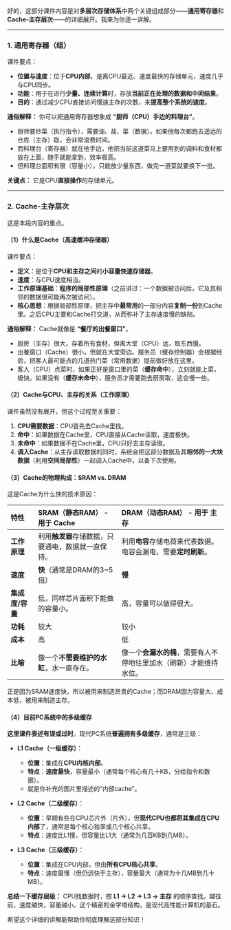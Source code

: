 好的，这部分课件内容是对**多层次存储体系**中两个关键组成部分——**通用寄存器**和 **Cache-主存层次**——的详细展开。我来为你逐一讲解。

---

### 1. 通用寄存器（组）

课件要点：
*   **位置与速度**：位于**CPU内部**，是离CPU最近、速度最快的存储单元，速度几乎与CPU同步。
*   **功能**：用于在进行**少量、连续计算**时，存放**当前正在处理的数据和中间结果**。
*   **目的**：通过减少CPU直接访问慢速主存的次数，来**提高整个系统的速度**。

**通俗解释：**
你可以把通用寄存器想象成 **“厨师（CPU）手边的料理台”**。
*   厨师要炒菜（执行指令），需要油、盐、菜（数据）。如果他每次都跑去遥远的仓库（主存）取，会非常浪费时间。
*   而料理台（寄存器）就在他手边，他把当前这道菜马上要用到的调料和食材都放在上面，随手就能拿到，效率极高。
*   但料理台面积有限（容量小），只能放少量东西，做完一道菜就要换下一批。

**关键点：** 它是CPU**直接操作**的存储单元。

---

### 2. Cache-主存层次

这是本段内容的重点。

#### （1）什么是Cache（高速缓冲存储器）

课件要点：
*   **定义**：是位于**CPU和主存之间**的**小容量快速存储器**。
*   **速度**：与CPU速度相当。
*   **工作原理基础**：**程序的局部性原理**（之前讲过：一个数据被访问后，它及其相邻的数据很可能再次被访问）。
*   **核心思想**：根据局部性原理，把主存中**最常用**的一部分内容**复制一份**到Cache里。之后CPU主要和Cache打交道，从而弥补了主存速度慢的缺陷。

**通俗解释：**
Cache就像是 **“餐厅的出餐窗口”**。
*   厨房（主存）很大，存着所有食材，但离大堂（CPU）远，取东西慢。
*   出餐窗口（Cache）很小，但就在大堂旁边。服务员（缓存控制器）会根据经验，把客人最可能点的几道热门菜（常用数据）提前做好放在这里。
*   客人（CPU）点菜时，如果正好是窗口里的菜（**缓存命中**），立刻就能上菜，极快。如果没有（**缓存未命中**），服务员才需要跑去厨房取，这会慢一些。

#### （2）Cache与CPU、主存的关系（工作原理）

课件虽然没有展开，但这个过程至关重要：
1.  **CPU需要数据**：CPU首先去Cache里找。
2.  **命中**：如果数据在Cache里，CPU直接从Cache读取，速度极快。
3.  **未命中**：如果数据不在Cache里，CPU只好去主存读取。
4.  **调入Cache**：从主存读取数据的同时，系统会把这部分数据及其**相邻的一大块数据**（利用**空间局部性**）一起调入Cache中，以备下次使用。

#### （3）Cache的物理构成：SRAM vs. DRAM

这是Cache为什么快的技术原因：

| 特性 | **SRAM（静态RAM）** - 用于 **Cache** | **DRAM（动态RAM）** - 用于 **主存** |
| :--- | :--- | :--- |
| **工作原理** | 利用**触发器**存储数据，只要通电，数据就一直保持。 | 利用**电容**存储电荷来代表数据。电容会漏电，需要**定时刷新**。 |
| **速度** | **快**（通常是DRAM的3~5倍） | **慢** |
| **集成度/容量** | 低，同样芯片面积下能做的容量小。 | 高，容量可以做得很大。 |
| **功耗** | 较大 | 较小 |
| **成本** | 高 | 低 |
| **比喻** | 像一个**不需要维护的水缸**，水一直存在。 | 像一个**会漏水的桶**，需要有人不停地往里加水（刷新）才能维持水位。 |

正是因为SRAM速度快，所以被用来制造昂贵的Cache；而DRAM因为容量大、成本低，被用来制造主存。

#### （4）目前PC系统中的多级缓存

**这里课件表述有误或过时**。现代PC系统**普遍拥有多级缓存**，通常是三级：

*   **L1 Cache（一级缓存）**：
    *   **位置**：集成在**CPU内核内部**。
    *   **特点**：**速度最快**，容量最小（通常每个核心有几十KB，分给指令和数据）。
    *   就是你补充的图片里描述的“内部cache”。

*   **L2 Cache（二级缓存）**：
    *   **位置**：早期有些在CPU芯片外（片外），但**现代CPU也都将其集成在CPU内部**了，通常是每个核心独享或几个核心共享。
    *   **特点**：速度比L1慢，但容量比L1大（通常为几百KB到几MB）。

*   **L3 Cache（三级缓存）**：
    *   **位置**：集成在CPU内部，但由**所有CPU核心共享**。
    *   **特点**：速度最慢（但仍远快于主存），容量最大（通常为十几MB到几十MB）。

**总结一下缓存层级：**
CPU找数据时，按 **L1 → L2 → L3 → 主存** 的顺序查找。越往前，速度越快，容量越小。这个精密的金字塔结构，是现代高性能计算机的基石。

希望这个详细的讲解能帮助你彻底理解这部分知识！
